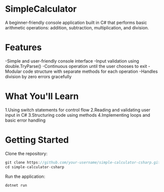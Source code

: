 # SimpleCalculator
A beginner-friendly console application built in C# that performs basic arithmetic operations: addition, subtraction, multiplication, and division.

# Features
-Simple and user-friendly console interface
-Input validation using double.TryParse()
-Continuous operation until the user chooses to exit
-Modular code structure with separate methods for each operation
-Handles division by zero errors gracefully

# What You'll Learn
1.Using switch statements for control flow
2.Reading and validating user input in C#
3.Structuring code using methods
4.Implementing loops and basic error handling

# Getting Started
Clone the repository:
```csharp
git clone https://github.com/your-username/simple-calculator-csharp.git
cd simple-calculator-csharp
```
Run the application:
```csharp
dotnet run
